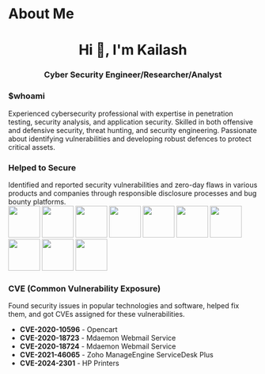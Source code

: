
# About Me


<h1 align="center">Hi 👋, I'm Kailash</h1>  
<h3 align="center">Cyber Security Engineer/Researcher/Analyst</h3>  
  
<p align="left">  
</p>  

### $whoami


Experienced cybersecurity professional with expertise in penetration testing, security analysis, and application security. Skilled in both offensive and defensive security, threat hunting, and security engineering. Passionate about identifying vulnerabilities and developing robust defences to protect critical assets. 

<h3 align="left">Helped to Secure</h3>  
Identified and reported security vulnerabilities and zero-day flaws in various products and companies through responsible disclosure processes and bug bounty platforms.

<br>
<img height="64" width="64" src="https://cdn.jsdelivr.net/gh/devicons/devicon@latest/icons/google/google-original.svg" />
 <img height="64" width="64" src="https://cdn.jsdelivr.net/gh/devicons/devicon@latest/icons/facebook/facebook-original.svg" />
  <img height="64" width="64" src="https://cdn.jsdelivr.net/gh/devicons/devicon@latest/icons/amazonwebservices/amazonwebservices-original-wordmark.svg" />
<img height="64" width="64" src="https://cdn.simpleicons.org/adobe" />
<img height="64" width="64" src="https://cdn.simpleicons.org/dell" />
<img height="64" width="64" src="https://cdn.simpleicons.org/zoho" />
<img height="64" width="64" src="https://cdn.simpleicons.org/alibabacloud" />
<img height="64" width="64" src="https://cdn.simpleicons.org/toyota" />
<img height="64" width="64" src="https://cdn.simpleicons.org/unitednations" />
 <img height="64" width="64" src="https://cdn.jsdelivr.net/gh/devicons/devicon@latest/icons/windows11/windows11-original.svg" />

### CVE (Common Vulnerability Exposure)
Found security issues in popular technologies and software, helped fix them, and got CVEs assigned for these vulnerabilities.

- **CVE-2020-10596** - Opencart
- **CVE-2020-18723** - Mdaemon Webmail Service
- **CVE-2020-18724** - Mdaemon Webmail Service
- **CVE-2021-46065** - Zoho ManageEngine ServiceDesk Plus
- **CVE-2024-2301** - HP Printers
